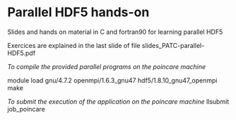 # Parallel HDF5 hands-on
Slides and hands on material in C and fortran90 for learning parallel HDF5

Exercices are explained in the last slide of file slides_PATC-parallel-HDF5.pdf

*To compile the provided parallel programs on the poincare machine*

module load gnu/4.7.2 openmpi/1.6.3_gnu47 hdf5/1.8.10_gnu47_openmpi
make

*To submit the execution of the application on the poincare machine*
llsubmit job_poincare

